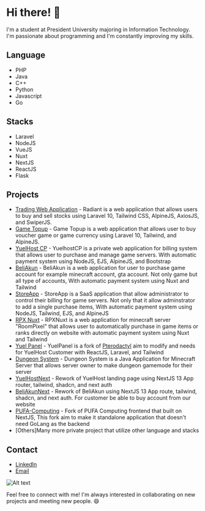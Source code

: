 # Hi there! 👋

I'm a student at President University majoring in Information Technology. I'm passionate about programming and I'm constantly improving my skills.

## Language
- PHP
- Java
- C++
- Python
- Javascript
- Go

## Stacks
- Laravel
- NodeJS
- VueJS
- Nuxt
- NextJS
- ReactJS
- Flask

## Projects
- [Trading Web Application](https://github.com/kizoukun/db-trading) - Radiant is a web application that allows users to buy and sell stocks using Laravel 10, Tailwind CSS, AlpineJS, AxiosJS, and SwiperJS.
- [Game Topup](https://github.com/kizoukun/ssip-topup) - Game Topup is a web application that allows user to buy voucher game or game currency using Laravel 10, Tailwind, and AlpineJS.
- [YuelHost CP](https://github.com/kizoukun/YuelHostCP) - YuelhostCP is a private web application for billing system that allows user to purchase and manage game servers. With automatic payment system using NodeJS, EJS, AlpineJS, and Bootstrap
- [BeliAkun](https://github.com/kizoukun/BeliAkun) - BeliAkun is a web application for user to purchase game account for example minecraft account, gta account. Not only game but all type of accounts, With automatic payment system using Nuxt and Tailwind
- [StoreApp](https://github.com/kizoukun/storeapp) - StoreApp is a SaaS application that allow administrator to control their billing for game servers. Not only that it allow adminstrator to add a single purchase items, With automatic payment system using NodeJS, Tailwind, EJS, and AlpineJS
- [RPX Nuxt](https://github.com/kizoukun/RPXNuxt) - RPXNuxt is a web application for minecraft server "RoomPixel" that allows user to automatically purchase in game items or ranks directly on website with automatic payment system using Nuxt and Tailwind
- [Yuel Panel](https://github.com/kizoukun/yuel-panel) - YuelPanel is a fork of [Pterodactyl](https://pterodactyl.io) aim to modify and needs for YuelHost Customer with ReactJS, Laravel, and Tailwind
- [Dungeon System](https://github.com/kizoukun/DungeonSystem) - Dungeon System is a Java Application for Minecraft Server that allows server owner to make dungeon gamemode for their server
- [YuelHostNext](https://github.com/kizoukun/yuelhostnext) - Rework of YuelHost landing page using NextJS 13 App router, tailwind, shadcn, and next auth
- [BeliAkunNext](https://github.com/kizoukun/beliakunnext) - Rework of BeliAkun using NextJS 13 App route, tailwind, shadcn, and next auth. For customer be able to buy account from our website
- [PUFA-Computing](https://github.com/kizoukun/PUFA-Computing) - Fork of PUFA Computing frontend that built on NextJS, This fork aim to make it standalone application that doesn't need GoLang as the backend
- [Others]Many more private project that utilize other language and stacks

## Contact
- [LinkedIn](https://www.linkedin.com/in/yudhistira-fauzy-achmadarel/)
- [Email](mailto:darel.busoftinc@gmail.com)

![Alt text](https://spotify-recently-played-readme.vercel.app/api?user=wdrm8j9myx8ica4ygg4rjvecb&width=840px&count=1)

Feel free to connect with me! I'm always interested in collaborating on new projects and meeting new people. 😄
